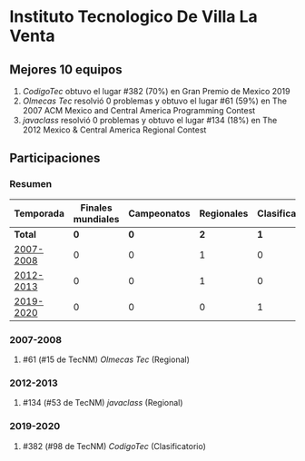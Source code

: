 ---
---

# Instituto Tecnologico De Villa La Venta

## Mejores 10 equipos

1. _CodigoTec_ obtuvo el lugar #382 (70%) en Gran Premio de Mexico 2019
1. _Olmecas Tec_ resolvió 0 problemas y obtuvo el lugar #61 (59%) en The 2007 ACM Mexico and Central America Programming Contest
1. _javaclass_ resolvió 0 problemas y obtuvo el lugar #134 (18%) en The 2012 Mexico & Central America Regional Contest

## Participaciones

### Resumen

| Temporada | Finales mundiales | Campeonatos | Regionales | Clasificatorios | Equipos |
| --- | --- | --- | --- | --- | --- |
| **Total** | **0** | **0** | **2** | **1** | **3** |
| [2007-2008](#2007-2008) | 0 | 0 | 1 | 0 | 1 |
| [2012-2013](#2012-2013) | 0 | 0 | 1 | 0 | 1 |
| [2019-2020](#2019-2020) | 0 | 0 | 0 | 1 | 1 |

### 2007-2008

1. #61 (#15 de TecNM) _Olmecas Tec_ (Regional)

### 2012-2013

1. #134 (#53 de TecNM) _javaclass_ (Regional)

### 2019-2020

1. #382 (#98 de TecNM) _CodigoTec_ (Clasificatorio)



